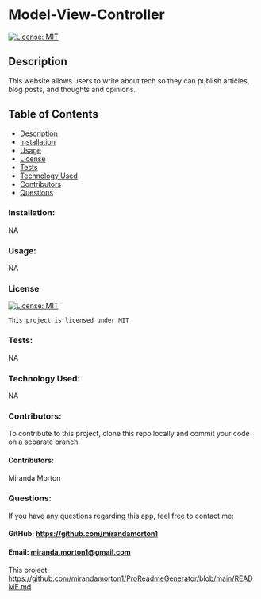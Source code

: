 # Model-View-Controller
[![License: MIT](https://img.shields.io/badge/License-MIT-yellow.svg)](https://opensource.org/licenses/MIT)
  
  ## Description
  This website allows users to write about tech so they can publish articles, blog posts, and thoughts and opinions. 

  ## Table of Contents
  * [Description](#description)
  * [Installation](#installation)
  * [Usage](#usage)
  * [License](#license)
  * [Tests](#test)
  * [Technology Used](#technology-used)
  * [Contributors](#contributors)
  * [Questions](#questions)

  ### Installation:
NA
  ### Usage:
NA
  ### License

  
[![License: MIT](https://img.shields.io/badge/License-MIT-yellow.svg)](https://opensource.org/licenses/MIT)
  
  
`This project is licensed under MIT`
  ### Tests:
NA
  ### Technology Used:
  NA
  ### Contributors: 
  To contribute to this project, clone this repo locally and commit your code on a separate branch. 
  #### Contributors:
  Miranda Morton
  ### Questions:
  If you have any questions regarding this app, feel free to contact me: 
  #### GitHub: https://github.com/mirandamorton1   
  #### Email: miranda.morton1@gmail.com
  This project: https://github.com/mirandamorton1/ProReadmeGenerator/blob/main/README.md
